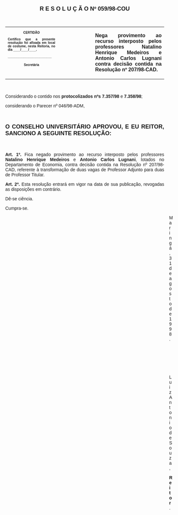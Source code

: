 <BODY>

<B><FONT FACE="Arial" SIZE=4><P ALIGN="CENTER">R E S O L U &Ccedil; &Atilde; O   Nº   059/98-COU</P>
</B></FONT><FONT FACE="Arial">
<P>&nbsp;</P></FONT>
<TABLE CELLSPACING=0 BORDER=0 CELLPADDING=7 WIDTH=596>
<TR><TD WIDTH="33%" VALIGN="TOP">
<B><FONT FACE="Arial" SIZE=1><P ALIGN="CENTER">CERTID&Atilde;O</P>
<P ALIGN="JUSTIFY">   Certifico que a presente resolu&ccedil;&atilde;o foi afixada em local de costume, nesta Reitoria, no dia ____/____/____.</P>
<P ALIGN="JUSTIFY"></P>
<P ALIGN="JUSTIFY">_________________________</P>
<P ALIGN="CENTER">Secret&aacute;ria</B></FONT></TD>
<TD WIDTH="22%" VALIGN="TOP">&nbsp;</TD>
<TD WIDTH="45%" VALIGN="TOP">
<B><FONT FACE="Arial"><P ALIGN="JUSTIFY">Nega provimento ao recurso interposto pelos professores Natalino Henrique Medeiros e Antonio Carlos Lugnani contra decis&atilde;o contida na Resolu&ccedil;&atilde;o nº 207/98-CAD.</B></FONT></TD>
</TR>
</TABLE>

<FONT FACE="Arial">
<P>&nbsp;</P>
<P ALIGN="JUSTIFY">&#9;Considerando o contido nos <B>protocolizados nºs 7.357/98</B> e <B>7.358/98</B>;</P>
<P ALIGN="JUSTIFY">&#9;considerando o Parecer nº 046/98-ADM,</P>
<P ALIGN="JUSTIFY"></P>
<P ALIGN="JUSTIFY">&nbsp;</P>
</FONT><B><FONT FACE="Arial" SIZE=4><P ALIGN="JUSTIFY">O CONSELHO UNIVERSIT&Aacute;RIO APROVOU, E EU REITOR, SANCIONO A SEGUINTE RESOLU&Ccedil;&Atilde;O:</P>
</B></FONT><FONT FACE="Arial"><P ALIGN="JUSTIFY"></P>
<P ALIGN="JUSTIFY">&nbsp;</P>
<P ALIGN="JUSTIFY">&#9;<B>Art. 1º. </B>Fica negado provimento ao recurso interposto pelos professores <B>Natalino Henrique Medeiros</B> e <B>Antonio Carlos Lugnani</B>, lotados no Departamento de Economia, contra decis&atilde;o contida na Resolu&ccedil;&atilde;o nº 207/98-CAD, referente &agrave; transforma&ccedil;&atilde;o de duas vagas de Professor Adjunto para duas de Professor Titular.</P>
<P ALIGN="JUSTIFY">&#9;<B>Art. 2º.</B> Esta resolu&ccedil;&atilde;o entrar&aacute; em vigor na data de sua publica&ccedil;&atilde;o, revogadas as disposi&ccedil;&otilde;es em contr&aacute;rio.</P>
<P>&#9;D&ecirc;-se ci&ecirc;ncia.</P>
<P>&#9;Cumpra-se.</P>
<DIR>
<DIR>
<DIR>
<DIR>
<DIR>
<DIR>
<DIR>
<DIR>
<DIR>
<DIR>
<DIR>
<DIR>
<DIR>

<P>Maring&aacute;, 31 de agosto de 1998.</P>

<P>&nbsp;</P>
<P>&nbsp;</P>
<P>&nbsp;</P>
<P>Luiz Antonio de Souza,</P>
<B><P>Reitor</B>.</P></DIR>
</DIR>
</DIR>
</DIR>
</DIR>
</DIR>
</DIR>
</DIR>
</DIR>
</DIR>
</DIR>
</DIR>
</DIR>
</FONT></BODY>
